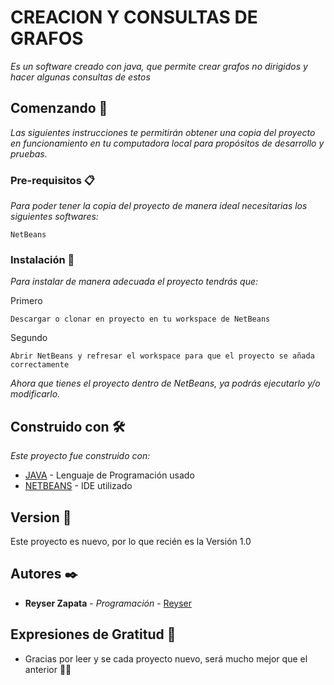 # CREACION Y CONSULTAS DE GRAFOS

_Es un software creado con java, que permite crear grafos no dirigidos y hacer algunas consultas de estos_

## Comenzando 🚀

_Las siguientes instrucciones te permitirán obtener una copia del proyecto en funcionamiento en tu computadora local para propósitos de desarrollo y pruebas._

### Pre-requisitos 📋

_Para poder tener la copia del proyecto de manera ideal necesitarias los siguientes softwares:_

```
NetBeans
```

### Instalación 🔧

_Para instalar de manera adecuada el proyecto tendrás que:_

Primero

```
Descargar o clonar en proyecto en tu workspace de NetBeans
```

Segundo

```
Abrir NetBeans y refresar el workspace para que el proyecto se añada correctamente
```


_Ahora que tienes el proyecto dentro de NetBeans, ya podrás ejecutarlo y/o modificarlo._

## Construido con 🛠️

_Este proyecto fue construido con:_

* [JAVA](https://www.oracle.com/java/technologies/downloads/#jdk18-windows) - Lenguaje de Programación usado
* [NETBEANS](https://netbeans.apache.org/download/nb14/nb14.html) - IDE utilizado

## Version 📌

Este proyecto es nuevo, por lo que recién es la Versión 1.0

## Autores ✒️

* **Reyser Zapata** - *Programación* - [Reyser](https://github.com/ReyserLyn)

## Expresiones de Gratitud 🎁

* Gracias por leer y se cada proyecto nuevo, será mucho mejor que el anterior 👍🏽
